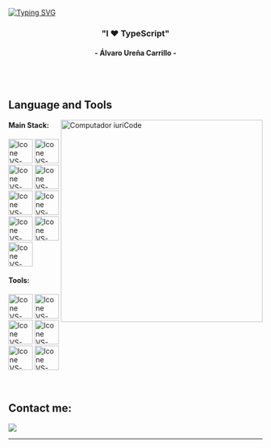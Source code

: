 [![Typing SVG](https://readme-typing-svg.herokuapp.com?color=FF3670&size=35&center=true&vCenter=true&width=1000&lines=Welcome+to+my+GitHub+profile!;My+name+is+Álvaro+Ureña;I'm+Software+Engineering+Student)](https://git.io/typing-svg)

<h3 align="center">"I ♥️ TypeScript"</h3>
<h4 align="center">- Álvaro Ureña Carrillo -</h4>

<br>

<br>

## Language and Tools

<img src="https://raw.githubusercontent.com/MicaelliMedeiros/micaellimedeiros/master/image/computer-illustration.png" min-width="400px" max-width="400px" width="400px" align="right" alt="Computador iuriCode">

#### Main Stack:

[<img height="48px" width="48px" alt="Icone VS-Code" src="https://skillicons.dev/icons?i=html"/>](https://developer.mozilla.org/en-US/docs/Web/HTML)
[<img height="48px" width="48px" alt="Icone VS-Code" src="https://skillicons.dev/icons?i=css"/>](https://developer.mozilla.org/en-US/docs/Web/CSS)
[<img height="48px" width="48px" alt="Icone VS-Code" src="https://skillicons.dev/icons?i=js"/>](https://developer.mozilla.org/en-US/docs/Web/JavaScript)
[<img height="48px" width="48px" alt="Icone VS-Code" src="https://skillicons.dev/icons?i=ts"/>](https://developer.mozilla.org/en-US/docs/Web/TypeScript)
[<img height="48px" width="48px" alt="Icone VS-Code" src="https://skillicons.dev/icons?i=nodejs"/>](https://nodejs.org/en)
[<img height="48px" width="48px" alt="Icone VS-Code" src="https://skillicons.dev/icons?i=react"/>](https://react.dev/)
[<img height="48px" width="48px" alt="Icone VS-Code" src="https://skillicons.dev/icons?i=nextjs"/>](https://nextjs.org/)
[<img height="48px" width="48px" alt="Icone VS-Code" src="https://skillicons.dev/icons?i=express"/>](https://expressjs.com/)
[<img height="48px" width="48px" alt="Icone VS-Code" src="https://skillicons.dev/icons?i=tailwindcss"/>](https://tailwindcss.com/)

#### Tools:

[<img height="48px" width="48px" alt="Icone VS-Code" src="https://skillicons.dev/icons?i=vscode"/>](https://code.visualstudio.com/)
[<img height="48px" width="48px" alt="Icone VS-Code" src="https://skillicons.dev/icons?i=github"/>](https://github.com/)
[<img height="48px" width="48px" alt="Icone VS-Code" src="https://skillicons.dev/icons?i=git"/>](https://git-scm.com/)
[<img height="48px" width="48px" alt="Icone VS-Code" src="https://skillicons.dev/icons?i=cloudflare"/>](https://www.cloudflare.com/es-es/)
[<img height="48px" width="48px" alt="Icone VS-Code" src="https://skillicons.dev/icons?i=vercel"/>](https://vercel.com)
[<img height="48px" width="48px" alt="Icone VS-Code" src="https://skillicons.dev/icons?i=vite"/>](https://vitejs.dev/)

<br>

## Contact me:

<div>
<a href = "mailto: alvarourenacarrillo11@gmail.com"><img loading="lazy" src="https://img.shields.io/badge/Gmail-D14836?style=for-the-badge&logo=gmail&logoColor=white" target="_blank"></a>
</div>

---
